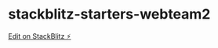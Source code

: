 # stackblitz-starters-webteam2

[Edit on StackBlitz ⚡️](https://stackblitz.com/edit/stackblitz-starters-wafbp2)